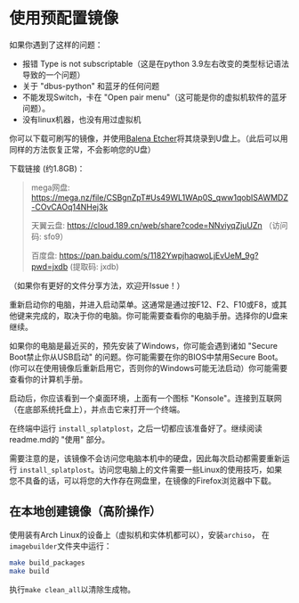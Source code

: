 # 使用预配置镜像

如果你遇到了这样的问题：
- 报错 Type is not subscriptable（这是在python 3.9左右改变的类型标记语法导致的一个问题）
- 关于 "dbus-python" 和蓝牙的任何问题
- 不能发现Switch，卡在 "Open pair menu"（这可能是你的虚拟机软件的蓝牙问题）。
- 没有linux机器，也没有用过虚拟机

你可以下载可刷写的镜像，并使用[Balena Etcher](https://www.balena.io/etcher/)将其烧录到U盘上。（此后可以用同样的方法恢复正常，不会影响您的U盘）

下载链接 (约1.8GB)：
> mega网盘: https://mega.nz/file/CSBgnZpT#Us49WL1WAp0S_qww1qobISAWMDZ-COvCAOq14NHej3k
> 
> 天翼云盘: https://cloud.189.cn/web/share?code=NNviyqZjuUZn （访问码: sfo9）
> 
> 百度盘:  https://pan.baidu.com/s/1182YwpjhaqwoLjEvUeM_9g?pwd=jxdb (提取码: jxdb)

（如果你有更好的文件分享方法，欢迎开Issue！）

重新启动你的电脑，并进入启动菜单。这通常是通过按F12、F2、F10或F8，或其他键来完成的，取决于你的电脑。你可能需要查看你的电脑手册。选择你的U盘来继续。

如果你的电脑是最近买的，预先安装了Windows，你可能会遇到诸如 "Secure Boot禁止你从USB启动" 的问题。你可能需要在你的BIOS中禁用Secure Boot。(你可以在使用镜像后重新启用它，否则你的Windows可能无法启动）你可能需要查看你的计算机手册。

启动后，你应该看到一个桌面环境，上面有一个图标 "Konsole"。连接到互联网（在底部系统托盘上），并点击它来打开一个终端。

在终端中运行 `install_splatplost`，之后一切都应该准备好了。继续阅读readme.md的 "使用" 部分。

需要注意的是，该镜像不会访问您电脑本机中的硬盘，因此每次启动都需要重新运行 `install_splatplost`。访问您电脑上的文件需要一些Linux的使用技巧，如果您不具备的话，可以将您的大作存在网盘里，在镜像的Firefox浏览器中下载。

## 在本地创建镜像（高阶操作）

使用装有Arch Linux的设备上（虚拟机和实体机都可以），安装`archiso`， 在`imagebuilder`文件夹中运行：
```bash
make build_packages
make build
```

执行`make clean_all`以清除生成物。